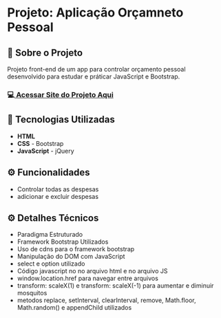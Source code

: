 <h1>Projeto: Aplicação Orçamneto Pessoal</h1>

<h2>📌 Sobre o Projeto</h2>
<p>Projeto front-end de um app para controlar orçamento pessoal desenvolvido para estudar e práticar JavaScript e Bootstrap.</p>

<h3>💻<a href="https://deangelleses.github.io/app_orcamento_pessoal-HTML-CSS-Bootstrap-JavaScript-jQuery/" target="_blank"> Acessar Site do Projeto Aqui</a></h3>

<h2>🚀 Tecnologias Utilizadas</h2>
<ul>
  <li><b>HTML</b></li>
  <li><b>CSS</b> - Bootstrap</li>
  <li><b>JavaScript</b> - jQuery</li>
</ul>

<h2>⚙️ Funcionalidades</h2>
<ul>
  <li>Controlar todas as despesas</li>
  <li>adicionar e excluir despesas</li>
</ul>

<h2>⚙️ Detalhes Técnicos</h2>
<ul>
  <li>Paradigma Estruturado</li>
  <li>Framework Bootstrap Utilizados</li>
  <li>Uso de cdns para o framework bootstrap</li>
  <li>Manipulação do DOM com JavaScript</li>
  <li>select e option utilizado</li>
  <li>Código javascript no no arquivo html e no arquivo JS</li>
  <li>window.location.href para navegar entre arquivos</li>
  <li>transform: scaleX(1) e transform: scaleX(-1) para aumentar e diminuir mosquitos</li>
  <li>metodos replace, setInterval, clearInterval, remove, Math.floor, Math.random() e appendChild utilizados</li>
</ul>
